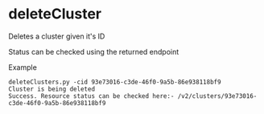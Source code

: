 #  deleteCluster 
Deletes a cluster given it's ID

Status can be checked using the returned endpoint


Example
```
deleteClusters.py -cid 93e73016-c3de-46f0-9a5b-86e938118bf9
Cluster is being deleted
Success. Resource status can be checked here:- /v2/clusters/93e73016-c3de-46f0-9a5b-86e938118bf9
```

